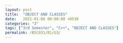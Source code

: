 ```yaml
---
layout: post
title:  "OBJECT AND CLASSES"
date:   2021-01-06 00:00:00 +0530
categories: "3"
tags: ["3rd Semester", "C++", "OBJECT AND CLASSES"]
permalink: /BSC031/B1/U3/
---
```

